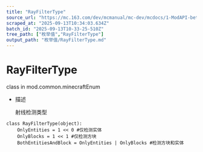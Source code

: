 ```yaml
---
title: "RayFilterType"
source_url: "https://mc.163.com/dev/mcmanual/mc-dev/mcdocs/1-ModAPI-beta/%E6%9E%9A%E4%B8%BE%E5%80%BC/RayFilterType.html?catalog=1"
scraped_at: "2025-09-13T10:34:03.634Z"
batch_id: "2025-09-13T10-33-25-510Z"
tree_path: ["枚举值","RayFilterType"]
output_path: "枚举值/RayFilterType.md"
---
```


#  RayFilterType

class in mod.common.minecraftEnum

*   描述
    
    射线检测类型
    

```
class RayFilterType(object):
	OnlyEntities = 1 << 0 #仅检测实体
	OnlyBlocks = 1 << 1 #仅检测方块
	BothEntitiesAndBlock = OnlyEntities | OnlyBlocks #检测方块和实体


```